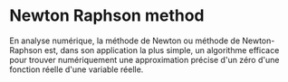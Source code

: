 # Newton Raphson method

En analyse numérique, la méthode de Newton ou méthode de Newton-Raphson est, dans son application la plus simple, un algorithme efficace pour trouver numériquement une approximation précise d'un zéro d'une fonction réelle d'une variable réelle.
